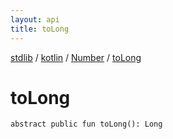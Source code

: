 ```yaml
---
layout: api
title: toLong
---
```

[stdlib](../../index.md) / [kotlin](../index.md) / [Number](index.md) / [toLong](toLong.md)

# toLong

```
abstract public fun toLong(): Long
```
